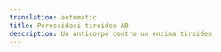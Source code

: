 ```yaml
---
translation: automatic
title: Perossidasi tiroidea AB
description: Un anticorpo contro un enzima tiroideo
---
```

